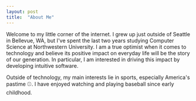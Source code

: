 ```yaml
---
layout: post
title:  "About Me"
---
```

Welcome to my little corner of the internet. I grew up just outside of Seattle in Bellevue, WA, but I've spent the last two years studying Computer Science at Northwestern University. I am a true optimist when it comes to technology and believe its positive impact on everyday life will be the story of our generation. In particular, I am interested in driving this impact by developing intuitive software.

Outside of technology, my main interests lie in sports, especially America's pastime ⚾️. I have enjoyed watching and playing baseball since early childhood.
